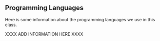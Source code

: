 ## Programming Languages 

Here is some information about the programming languages we use in this class.

XXXX ADD INFORMATION HERE XXXX
